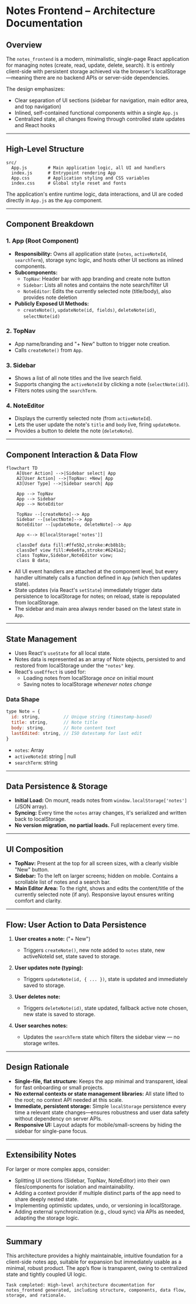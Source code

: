 # Notes Frontend – Architecture Documentation

## Overview

The `notes_frontend` is a modern, minimalistic, single-page React application for managing notes (create, read, update, delete, search). It is entirely client-side with persistent storage achieved via the browser's localStorage—meaning there are no backend APIs or server-side dependencies.

The design emphasizes:
- Clear separation of UI sections (sidebar for navigation, main editor area, and top navigation)
- Inlined, self-contained functional components within a single `App.js`
- Centralized state, all changes flowing through controlled state updates and React hooks

---

## High-Level Structure

```
src/
  App.js        # Main application logic, all UI and handlers
  index.js      # Entrypoint rendering App
  App.css       # Application styling and CSS variables
  index.css     # Global style reset and fonts
```
The application's entire runtime logic, data interactions, and UI are coded directly in `App.js` as the `App` component.

---

## Component Breakdown

### 1. App (Root Component)

- **Responsibility:** Owns all application state (`notes`, `activeNoteId`, `searchTerm`), storage sync logic, and hosts other UI sections as inlined components.
- **Subcomponents:**
  - `TopNav`: Header bar with app branding and create note button
  - `Sidebar`: Lists all notes and contains the note search/filter UI
  - `NoteEditor`: Edits the currently selected note (title/body), also provides note deletion
- **Publicly Exposed UI Methods:**
  - `createNote()`, `updateNote(id, fields)`, `deleteNote(id)`, `selectNote(id)`

### 2. TopNav

- App name/branding and "+ New" button to trigger note creation.
- Calls `createNote()` from `App`.

### 3. Sidebar

- Shows a list of all note titles and the live search field.
- Supports changing the `activeNoteId` by clicking a note (`selectNote(id)`).
- Filters notes using the `searchTerm`.

### 4. NoteEditor

- Displays the currently selected note (from `activeNoteId`).
- Lets the user update the note's `title` and `body` live, firing `updateNote`.
- Provides a button to delete the note (`deleteNote`).

---

## Component Interaction & Data Flow

```mermaid
flowchart TD
    A[User Action] -->|Sidebar select| App
    A2[User Action] -->|TopNav: +New| App
    A3[User Type] -->|Sidebar search| App

    App --> TopNav
    App --> Sidebar
    App --> NoteEditor

    TopNav --[createNote]--> App
    Sidebar --[selectNote]--> App
    NoteEditor --[updateNote, deleteNote]--> App

    App <--> B[localStorage['notes']]

    classDef data fill:#ffe5b2,stroke:#cb8b1b;
    classDef view fill:#e6e6fa,stroke:#6241a2;
    class TopNav,Sidebar,NoteEditor view;
    class B data;
```

- All UI event handlers are attached at the component level, but every handler ultimately calls a function defined in `App` (which then updates state).
- State updates (via React's `setState`) immediately trigger data persistence to localStorage for notes; on reload, state is repopulated from localStorage.
- The sidebar and main area always render based on the latest state in `App`.

---

## State Management

- Uses React's `useState` for all local state.
- Notes data is represented as an array of Note objects, persisted to and restored from localStorage under the `"notes"` key.
- React's `useEffect` is used for:
  - Loading notes from localStorage *once* on initial mount
  - Saving notes to localStorage *whenever notes change*

### Data Shape

```js
type Note = {
  id: string,         // Unique string (timestamp-based)
  title: string,      // Note title
  body: string,       // Note content text
  lastEdited: string, // ISO datestamp for last edit
}
```

- `notes`: Array<Note>
- `activeNoteId`: string | null
- `searchTerm`: string

---

## Data Persistence & Storage

- **Initial Load:** On mount, reads notes from `window.localStorage['notes']` (JSON array).
- **Syncing:** Every time the `notes` array changes, it's serialized and written back to localStorage.
- **No version migration, no partial loads.** Full replacement every time.

---

## UI Composition

- **TopNav:** Present at the top for all screen sizes, with a clearly visible "New" button.
- **Sidebar:** To the left on larger screens; hidden on mobile. Contains a scrollable list of notes and a search bar.
- **Main Editor Area:** To the right, shows and edits the content/title of the currently selected note (if any). Responsive layout ensures writing comfort and clarity.

---

## Flow: User Action to Data Persistence

1. **User creates a note:** ("+ New")
   - Triggers `createNote()`, new note added to `notes` state, new activeNoteId set, state saved to storage.

2. **User updates note (typing):**
   - Triggers `updateNote(id, { ... })`, state is updated and immediately saved to storage.

3. **User deletes note:**
   - Triggers `deleteNote(id)`, state updated, fallback active note chosen, new state is saved to storage.

4. **User searches notes:**
   - Updates the `searchTerm` state which filters the sidebar view — no storage writes.

---

## Design Rationale

- **Single-file, flat structure:** Keeps the app minimal and transparent, ideal for fast onboarding or small projects.
- **No external contexts or state management libraries:** All state lifted to the root; no context API needed at this scale.
- **Immediate, persistent storage:** Simple `localStorage` persistence every time a relevant state changes—ensures robustness and user data safety without dependency on server APIs.
- **Responsive UI:** Layout adapts for mobile/small-screens by hiding the sidebar for single-pane focus.

---

## Extensibility Notes

For larger or more complex apps, consider:
- Splitting UI sections (Sidebar, TopNav, NoteEditor) into their own files/components for isolation and maintainability.
- Adding a context provider if multiple distinct parts of the app need to share deeply nested state.
- Implementing optimistic updates, undo, or versioning in localStorage.
- Adding external synchronization (e.g., cloud sync) via APIs as needed, adapting the storage logic.

---

## Summary

This architecture provides a highly maintainable, intuitive foundation for a client-side notes app, suitable for expansion but immediately usable as a minimal, robust product. The app’s flow is transparent, owing to centralized state and tightly coupled UI logic.

```
Task completed: High-level architecture documentation for notes_frontend generated, including structure, components, data flow, storage, and rationale.

